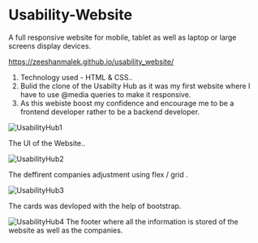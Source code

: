 # Usability-Website
A full responsive website for mobile, tablet as well as laptop or large screens display devices.

 https://zeeshanmalek.github.io/usability_website/


1) Technology used - HTML & CSS..
2) Bulid the clone of the Usabilty Hub as it was my first website where I have to use @media queries to make it responsive.
3) As this webiste boost my confidence and encourage me to be a frontend developer rather to be a backend developer.


![UsabilityHub1](https://user-images.githubusercontent.com/118504736/232553350-c88df280-b7eb-4909-846e-03333167d1e3.png)

The UI of the Website..


![UsabilityHub2](https://user-images.githubusercontent.com/118504736/232553404-7c7eb628-9ce9-4f6c-b54d-75183603d8c4.png)

The deffirent companies adjustment using flex / grid .



![UsabilityHub3](https://user-images.githubusercontent.com/118504736/232553555-e51ddc15-c5af-4615-ba0c-dac1640be7a6.png)

The cards was devloped with the help of bootstrap.


![UsabilityHub4](https://user-images.githubusercontent.com/118504736/232553652-aed4cb8c-94bc-40d9-904e-c152ad195a82.png)
The footer where all the information is stored of the website as well as the companies.
